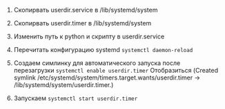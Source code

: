 1. Скопирвать userdir.service в /lib/systemd/system
2. Скопирвать userdir.timer в /lib/systemd/system
3. Изменить путь к python и скрипту в userdir.service

4. Перечитать конфигурацию systemd
`systemctl daemon-reload`

5. Создаем симлинку для автоматического запуска после перезагрузки
`systemctl enable userdir.timer`
Отобразиться (Created symlink /etc/systemd/system/timers.target.wants/userdir.timer → /lib/systemd/system/userdir.timer.)

6. Запускаем
`systemctl start userdir.timer`

